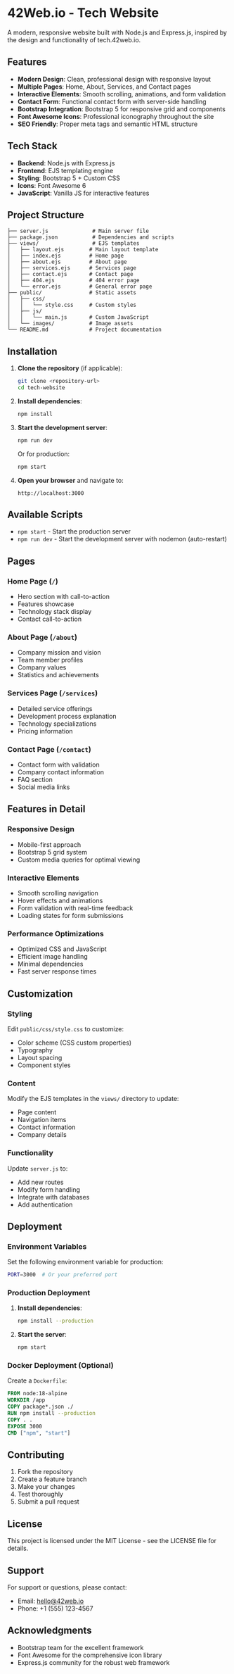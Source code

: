 # 42Web.io - Tech Website

A modern, responsive website built with Node.js and Express.js, inspired by the design and functionality of tech.42web.io.

## Features

- **Modern Design**: Clean, professional design with responsive layout
- **Multiple Pages**: Home, About, Services, and Contact pages
- **Interactive Elements**: Smooth scrolling, animations, and form validation
- **Contact Form**: Functional contact form with server-side handling
- **Bootstrap Integration**: Bootstrap 5 for responsive grid and components
- **Font Awesome Icons**: Professional iconography throughout the site
- **SEO Friendly**: Proper meta tags and semantic HTML structure

## Tech Stack

- **Backend**: Node.js with Express.js
- **Frontend**: EJS templating engine
- **Styling**: Bootstrap 5 + Custom CSS
- **Icons**: Font Awesome 6
- **JavaScript**: Vanilla JS for interactive features

## Project Structure

```
├── server.js              # Main server file
├── package.json           # Dependencies and scripts
├── views/                 # EJS templates
│   ├── layout.ejs        # Main layout template
│   ├── index.ejs         # Home page
│   ├── about.ejs         # About page
│   ├── services.ejs      # Services page
│   ├── contact.ejs       # Contact page
│   ├── 404.ejs           # 404 error page
│   └── error.ejs         # General error page
├── public/               # Static assets
│   ├── css/
│   │   └── style.css     # Custom styles
│   ├── js/
│   │   └── main.js       # Custom JavaScript
│   └── images/           # Image assets
└── README.md             # Project documentation
```

## Installation

1. **Clone the repository** (if applicable):
   ```bash
   git clone <repository-url>
   cd tech-website
   ```

2. **Install dependencies**:
   ```bash
   npm install
   ```

3. **Start the development server**:
   ```bash
   npm run dev
   ```
   
   Or for production:
   ```bash
   npm start
   ```

4. **Open your browser** and navigate to:
   ```
   http://localhost:3000
   ```

## Available Scripts

- `npm start` - Start the production server
- `npm run dev` - Start the development server with nodemon (auto-restart)

## Pages

### Home Page (`/`)
- Hero section with call-to-action
- Features showcase
- Technology stack display
- Contact call-to-action

### About Page (`/about`)
- Company mission and vision
- Team member profiles
- Company values
- Statistics and achievements

### Services Page (`/services`)
- Detailed service offerings
- Development process explanation
- Technology specializations
- Pricing information

### Contact Page (`/contact`)
- Contact form with validation
- Company contact information
- FAQ section
- Social media links

## Features in Detail

### Responsive Design
- Mobile-first approach
- Bootstrap 5 grid system
- Custom media queries for optimal viewing

### Interactive Elements
- Smooth scrolling navigation
- Hover effects and animations
- Form validation with real-time feedback
- Loading states for form submissions

### Performance Optimizations
- Optimized CSS and JavaScript
- Efficient image handling
- Minimal dependencies
- Fast server response times

## Customization

### Styling
Edit `public/css/style.css` to customize:
- Color scheme (CSS custom properties)
- Typography
- Layout spacing
- Component styles

### Content
Modify the EJS templates in the `views/` directory to update:
- Page content
- Navigation items
- Contact information
- Company details

### Functionality
Update `server.js` to:
- Add new routes
- Modify form handling
- Integrate with databases
- Add authentication

## Deployment

### Environment Variables
Set the following environment variable for production:
```bash
PORT=3000  # Or your preferred port
```

### Production Deployment
1. **Install dependencies**:
   ```bash
   npm install --production
   ```

2. **Start the server**:
   ```bash
   npm start
   ```

### Docker Deployment (Optional)
Create a `Dockerfile`:
```dockerfile
FROM node:18-alpine
WORKDIR /app
COPY package*.json ./
RUN npm install --production
COPY . .
EXPOSE 3000
CMD ["npm", "start"]
```

## Contributing

1. Fork the repository
2. Create a feature branch
3. Make your changes
4. Test thoroughly
5. Submit a pull request

## License

This project is licensed under the MIT License - see the LICENSE file for details.

## Support

For support or questions, please contact:
- Email: hello@42web.io
- Phone: +1 (555) 123-4567

## Acknowledgments

- Bootstrap team for the excellent framework
- Font Awesome for the comprehensive icon library
- Express.js community for the robust web framework
